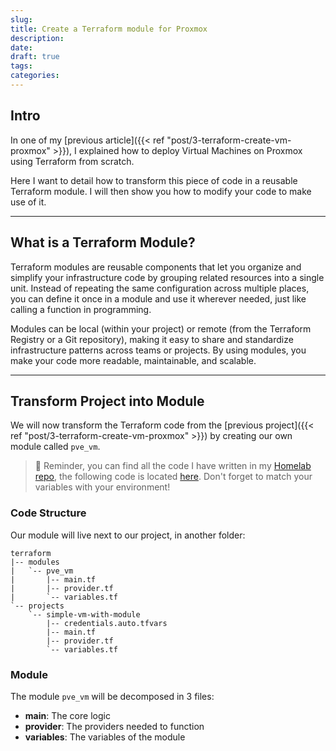 ```yaml
---
slug: 
title: Create a Terraform module for Proxmox
description: 
date: 
draft: true
tags: 
categories:
---
```

## Intro

In one of my [previous article]({{< ref "post/3-terraform-create-vm-proxmox" >}}), I explained how to deploy Virtual Machines on Proxmox using Terraform from scratch.

Here I want to detail how to transform this piece of code in a reusable Terraform module. I will then show you how to modify your code to make use of it.

---
## What is a Terraform Module?

Terraform modules are reusable components that let you organize and simplify your infrastructure code by grouping related resources into a single unit. Instead of repeating the same configuration across multiple places, you can define it once in a module and use it wherever needed, just like calling a function in programming.

Modules can be local (within your project) or remote (from the Terraform Registry or a Git repository), making it easy to share and standardize infrastructure patterns across teams or projects. By using modules, you make your code more readable, maintainable, and scalable.

---
## Transform Project into Module

We will now transform the Terraform code from the [previous project]({{< ref "post/3-terraform-create-vm-proxmox" >}}) by creating our own module called `pve_vm`.

> 📌 Reminder, you can find all the code I have written in my [Homelab repo](https://git.vezpi.me/Vezpi/Homelab/), the following code is located [here](https://git.vezpi.me/Vezpi/Homelab/src/commit/22f64034175a6a4642a2c7b6656688f16ece5ba1/terraform/projects/simple-vm). Don't forget to match your variables with your environment!

### Code Structure

Our module will live next to our project, in another folder:
```plaintext
terraform
|-- modules
|   `-- pve_vm
|       |-- main.tf
|       |-- provider.tf
|       `-- variables.tf
`-- projects
    `-- simple-vm-with-module
        |-- credentials.auto.tfvars
        |-- main.tf
        |-- provider.tf
        `-- variables.tf
```

### Module

The module `pve_vm` will be decomposed in 3 files:
- **main**: The core logic
- **provider**: The providers needed to function
- **variables**: The variables of the module

